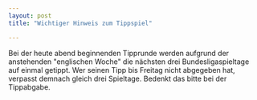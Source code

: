 ```yaml
---
layout: post
title: "Wichtiger Hinweis zum Tippspiel"

---
```


Bei der heute abend beginnenden Tipprunde werden aufgrund der anstehenden "englischen Woche" die nächsten drei Bundesligaspieltage auf einmal getippt. Wer seinen Tipp bis Freitag nicht abgegeben hat, verpasst demnach gleich drei Spieltage. Bedenkt das bitte bei der Tippabgabe. 


